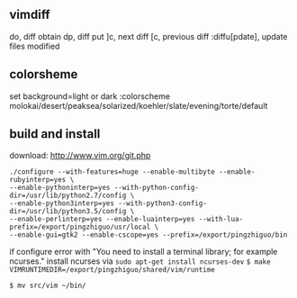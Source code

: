 ## vimdiff
do, diff obtain
dp, diff put
]c, next diff
[c, previous diff
:diffu[pdate], update files modified

## colorsheme
set background=light or dark
:colorscheme molokai/desert/peaksea/solarized/koehler/slate/evening/torte/default

## build and install
download: http://www.vim.org/git.php
```
./configure --with-features=huge --enable-multibyte --enable-rubyinterp=yes \
--enable-pythoninterp=yes --with-python-config-dir=/usr/lib/python2.7/config \
--enable-python3interp=yes --with-python3-config-dir=/usr/lib/python3.5/config \
--enable-perlinterp=yes --enable-luainterp=yes --with-lua-prefix=/export/pingzhiguo/usr/local \
--enable-gui=gtk2 --enable-cscope=yes --prefix=/export/pingzhiguo/bin
```
if configure error with "You need to install a terminal library; for example ncurses."
install ncurses via `sudo apt-get install ncurses-dev`
`$ make VIMRUNTIMEDIR=/export/pingzhiguo/shared/vim/runtime`

`$ mv src/vim ~/bin/`
